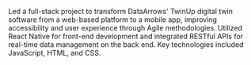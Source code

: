 Led a full-stack project to transform DataArrows' TwinUp digital twin software from a web-based platform to a mobile app, improving accessibility and user experience through Agile methodologies. Utilized React Native for front-end development and integrated RESTful APIs for real-time data management on the back end. Key technologies included JavaScript, HTML, and CSS.
